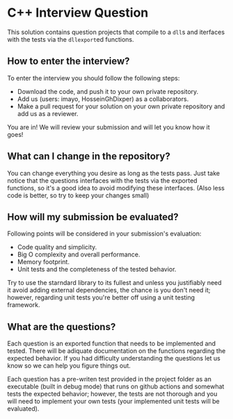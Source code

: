 # C++ Interview Question

This solution contains question projects that compile to a `dll`s and iterfaces with the tests via the `dllexport`ed
functions.

## How to enter the interview?

To enter the interview you should follow the following steps:

+ Download the code, and push it to your own private repository.
+ Add us (users: imayo, HosseinGhDixper) as a collaborators.
+ Make a pull request for your solution on your own private repository and add us as a reviewer.

You are in! We will review your submission and will let you know how it goes!

## What can I change in the repository?

You can change everything you desire as long as the tests pass. Just take notice that the questions interfaces with the
tests via the exported functions, so it's a good idea to avoid modifying these interfaces. (Also less code is better,
so try to keep your changes small)

## How will my submission be evaluated?

Following points will be considered in your submission's evaluation:

+ Code quality and simplicity.
+ Big O complexity and overall performance.
+ Memory footprint.
+ Unit tests and the completeness of the tested behavior.

Try to use the starndard library to its fullest and unless you justifiably need it avoid adding external dependencies,
 the chance is you don't need it; however, regarding unit tests you're better off using a unit testing framework.

## What are the questions?

Each question is an exported function that needs to be implemented and tested. There will be adiquate documentation on
the functions regarding the expected behavior. If you had difficulty understanding the questions let us know so we can
help you figure things out.

Each question has a pre-writen test provided in the project folder as an executable (built in debug mode) that runs on
github actions and somewhat tests the expected behavior; however, the tests are not thorough and you will need to
implement your own tests (your implemented unit tests will be evaluated).
